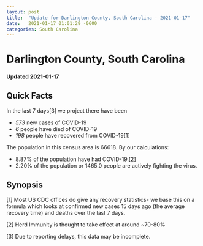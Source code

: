 ```yaml
---
layout: post
title:  "Update for Darlington County, South Carolina - 2021-01-17"
date:   2021-01-17 01:01:29 -0600
categories: South Carolina
---
```


# Darlington County, South Carolina
#### Updated 2021-01-17

## Quick Facts

In the last 7 days[3] we project there have been
- *573* new cases of COVID-19
- *6* people have died of COVID-19
- *198* people have recovered from COVID-19[1]

The population in this census area is 66618. By our calculations:
- 8.87% of the population have had COVID-19.[2]
- 2.20% of the population or 1465.0 people are actively fighting the virus.

## Synopsis




[1] Most US CDC offices do give any recovery statistics- we base this on a formula which looks at confirmed new cases
15 days ago (the average recovery time) and deaths over the last 7 days.

[2] Herd Immunity is thought to take effect at around ~70-80%

[3] Due to reporting delays, this data may be incomplete.
 
    